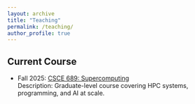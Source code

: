 ```yaml
---
layout: archive
title: "Teaching"
permalink: /teaching/
author_profile: true
---
```


## Current Course
- Fall 2025: [CSCE 689: Supercomputing](/_teaching/CSCE-654-Fall25.md/)   
  Description: Graduate-level course covering HPC systems, programming, and AI at scale.  
 

